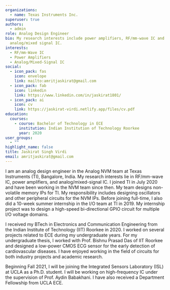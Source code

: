 ```yaml
---
organizations:
  - name: Texas Instruments Inc.
superuser: true
authors:
  - admin
role: Analog Design Engineer
bio: My research interests include power amplifiers, RF/mm-wave IC and
  analog/mixed signal IC.
interests:
  - RF/mm-Wave IC
  - Power Amplifiers
  - Analog/Mixed-Signal IC
social:
  - icon_pack: fas
    icon: envelope
    link: mailto:amritjaskirat@gmail.com
  - icon_pack: fab
    icon: linkedin
    link: https://www.linkedin.com/in/jaskirat1801/
  - icon_pack: ai
    icon: cv
    link: https://jaskirat-virdi.netlify.app/files/cv.pdf
education:
  courses:
    - course: Bachelor of Technology in ECE
      institution: Indian Institution of Technology Roorkee
      year: 2020
user_groups:
  - ""
highlight_name: false
title: Jaskirat Singh Virdi
email: amritjaskirat@gmail.com
---
```

I am an analog design engineer in the Analog NVM team at Texas Instruments (TI), Bangalore, India. My research interests lie in RF/mm-wave IC, power amplifiers, and analog/mixed-signal IC. I joined TI in July 2020 and have been working in the NVM team since then. My team designs non-volatile memory IPs for TI. My responsibility includes designing oscillators and other peripheral circuits for the NVM IPs. Before joining full-time, I also did a 10-week summer internship in the I/O team at TI in 2019. My internship project was to design a high-speed bi-directional GPIO circuit for multiple I/O voltage domains.

I received my BTech in Electronics and Communication Engineering from the Indian Institute of Technology (IIT) Roorkee in 2020. I worked on several projects related to ECE during my undergraduate years. For my undergraduate thesis, I worked with Prof. Bishnu Prasad Das of IIT Roorkee and designed a low-power CMOS ECG sensor for the early detection of cardiovascular diseases. I have enjoyed working in the field of circuits for both industry projects and academic research.

Beginning Fall 2021, I will be joining the Integrated Sensors Laboratory (ISL) at UCLA as a Ph.D. student. I will be working on high-frequency IC under the supervision of Prof. Aydin Babakhani. I have also received a Department Fellowship from UCLA ECE.